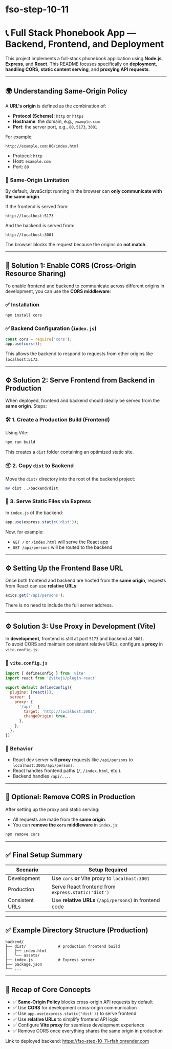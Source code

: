 # fso-step-10-11

# 📞 Full Stack Phonebook App — Backend, Frontend, and Deployment

This project implements a full-stack phonebook application using **Node.js**, **Express**, and **React**. This README focuses specifically on **deployment**, **handling CORS**, **static content serving**, and **proxying API requests**.

---

## 🌍 Understanding Same-Origin Policy

A **URL's origin** is defined as the combination of:
- **Protocol (Scheme)**: `http` or `https`
- **Hostname**: the domain, e.g., `example.com`
- **Port**: the server port, e.g., `80`, `5173`, `3001`

For example:

```
http://example.com:80/index.html
```

- Protocol: `http`  
- Host: `example.com`  
- Port: `80`

### 🧱 Same-Origin Limitation

By default, JavaScript running in the browser can **only communicate with the same origin**.

If the frontend is served from:

```
http://localhost:5173
```

And the backend is served from:

```
http://localhost:3001
```

The browser blocks the request because the origins do **not match**.

---

## 🔄 Solution 1: Enable CORS (Cross-Origin Resource Sharing)

To enable frontend and backend to communicate across different origins in development, you can use the **CORS middleware**:

### ✅ Installation

```bash
npm install cors
```

### ✅ Backend Configuration (`index.js`)

```js
const cors = require('cors');
app.use(cors());
```

This allows the backend to respond to requests from other origins like `localhost:5173`.

---

## ⚙️ Solution 2: Serve Frontend from Backend in Production

When deployed, frontend and backend should ideally be served from the **same origin**. Steps:

### 🛠 1. Create a Production Build (Frontend)

Using Vite:

```bash
npm run build
```

This creates a `dist` folder containing an optimized static site.

### 📦 2. Copy `dist` to Backend

Move the `dist/` directory into the root of the backend project:

```bash
mv dist ../backend/dist
```

### 🔌 3. Serve Static Files via Express

In `index.js` of the backend:

```js
app.use(express.static('dist'));
```

Now, for example:

- `GET /` or `/index.html` will serve the React app
- `GET /api/persons` will be routed to the backend

---

## ⚙️ Setting Up the Frontend Base URL

Once both frontend and backend are hosted from the **same origin**, requests from React can use **relative URLs**:

```js
axios.get('/api/persons');
```

There is no need to include the full server address.

---

## ⚙️ Solution 3: Use Proxy in Development (Vite)

In **development**, frontend is still at port `5173` and backend at `3001`.  
To avoid CORS and maintain consistent relative URLs, configure a **proxy** in `vite.config.js`:

### 🧩 `vite.config.js`

```js
import { defineConfig } from 'vite'
import react from '@vitejs/plugin-react'

export default defineConfig({
  plugins: [react()],
  server: {
    proxy: {
      '/api': {
        target: 'http://localhost:3001',
        changeOrigin: true,
      },
    },
  },
})
```

### 🔁 Behavior

- React dev server will **proxy** requests like `/api/persons` to `localhost:3001/api/persons`.
- React handles frontend paths (`/`, `/index.html`, etc.).
- Backend handles `/api/...`.

---

## 🧹 Optional: Remove CORS in Production

After setting up the proxy and static serving:

- All requests are made from the **same origin**.
- You can **remove the `cors` middleware** in `index.js`:

```bash
npm remove cors
```

---

## ✅ Final Setup Summary

| Scenario           | Setup Required                                               |
|--------------------|--------------------------------------------------------------|
| Development        | Use `cors` **or** Vite proxy to `localhost:3001`             |
| Production         | Serve React frontend from `express.static('dist')`           |
| Consistent URLs    | Use **relative URLs** (`/api/persons`) in frontend code        |

---

## ✅ Example Directory Structure (Production)

```
backend/
├── dist/              # production frontend build
│   ├── index.html
│   └── assets/
├── index.js           # Express server
├── package.json
└── ...
```

---

## 🧠 Recap of Core Concepts

- ✅ **Same-Origin Policy** blocks cross-origin API requests by default
- ✅ Use **CORS** for development cross-origin communication
- ✅ Use `app.use(express.static('dist'))` to serve frontend
- ✅ Use **relative URLs** to simplify frontend API logic
- ✅ Configure **Vite proxy** for seamless development experience
- ✅ Remove CORS once everything shares the same origin in production



Link to deployed backend: https://fso-step-10-11-rfah.onrender.com